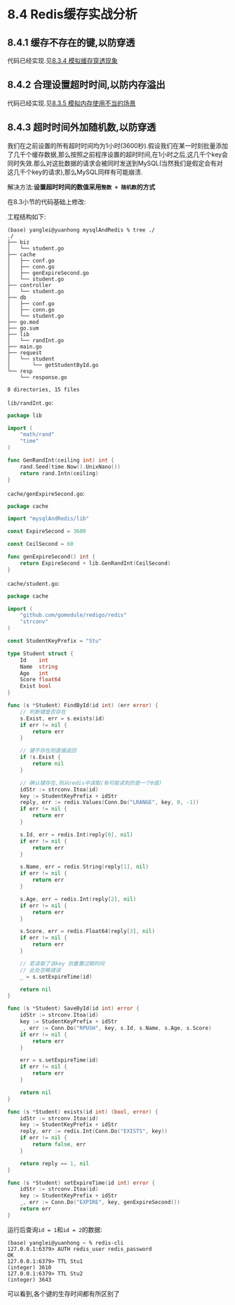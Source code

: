 # 8.4 Redis缓存实战分析

## 8.4.1 缓存不存在的键,以防穿透

代码已经实现.见[8.3.4 模拟缓存穿透现象](https://github.com/rayallen20/StudyRedisBaseOnDocker/blob/master/note/%E7%AC%AC8%E7%AB%A0%20GO%E6%95%B4%E5%90%88MySQL%E4%B8%8ERedis/8.3%20Redis%E4%B8%8EMySQL%E7%9A%84%E6%95%B4%E5%90%88.md#834-%E6%A8%A1%E6%8B%9F%E7%BC%93%E5%AD%98%E7%A9%BF%E9%80%8F%E7%8E%B0%E8%B1%A1)

## 8.4.2 合理设置超时时间,以防内存溢出

代码已经实现.见[8.3.5 模拟内存使用不当的场景](https://github.com/rayallen20/StudyRedisBaseOnDocker/blob/master/note/%E7%AC%AC8%E7%AB%A0%20GO%E6%95%B4%E5%90%88MySQL%E4%B8%8ERedis/8.3%20Redis%E4%B8%8EMySQL%E7%9A%84%E6%95%B4%E5%90%88.md#835-%E6%A8%A1%E6%8B%9F%E5%86%85%E5%AD%98%E4%BD%BF%E7%94%A8%E4%B8%8D%E5%BD%93%E7%9A%84%E5%9C%BA%E6%99%AF)

## 8.4.3 超时时间外加随机数,以防穿透

我们在之前设置的所有超时时间均为1小时(3600秒).假设我们在某一时刻批量添加了几千个缓存数据,那么按照之前程序设置的超时时间,在1小时之后,这几千个key会同时失效.那么对这批数据的请求会被同时发送到MySQL(当然我们是假定会有对这几千个key的请求),那么MySQL同样有可能崩溃.

解决方法:**设置超时时间的数值采用`整数 + 随机数`的方式**

在8.3小节的代码基础上修改:

工程结构如下:

```
(base) yanglei@yuanhong mysqlAndRedis % tree ./
./
├── biz
│   └── student.go
├── cache
│   ├── conf.go
│   ├── conn.go
│   ├── genExpireSecond.go
│   └── student.go
├── controller
│   └── student.go
├── db
│   ├── conf.go
│   ├── conn.go
│   └── student.go
├── go.mod
├── go.sum
├── lib
│   └── randInt.go
├── main.go
├── request
│   └── student
│       └── getStudentById.go
└── resp
    └── response.go

8 directories, 15 files
```

`lib/randInt.go`:

```go
package lib

import (
	"math/rand"
	"time"
)

func GenRandInt(ceiling int) int {
	rand.Seed(time.Now().UnixNano())
	return rand.Intn(ceiling)
}
```

`cache/genExpireSecond.go`:

```go
package cache

import "mysqlAndRedis/lib"

const ExpireSecond = 3600

const CeilSecond = 60

func genExpireSecond() int {
	return ExpireSecond + lib.GenRandInt(CeilSecond)
}
```

`cache/student.go`:

```go
package cache

import (
	"github.com/gomodule/redigo/redis"
	"strconv"
)

const StudentKeyPrefix = "Stu"

type Student struct {
	Id    int
	Name  string
	Age   int
	Score float64
	Exist bool
}

func (s *Student) FindById(id int) (err error) {
	// 判断键是否存在
	s.Exist, err = s.exists(id)
	if err != nil {
		return err
	}

	// 键不存在则直接返回
	if !s.Exist {
		return nil
	}

	// 确认键存在,则从redis中读取(有可能读到的是一个0值)
	idStr := strconv.Itoa(id)
	key := StudentKeyPrefix + idStr
	reply, err := redis.Values(Conn.Do("LRANGE", key, 0, -1))
	if err != nil {
		return err
	}

	s.Id, err = redis.Int(reply[0], nil)
	if err != nil {
		return err
	}

	s.Name, err = redis.String(reply[1], nil)
	if err != nil {
		return err
	}

	s.Age, err = redis.Int(reply[2], nil)
	if err != nil {
		return err
	}

	s.Score, err = redis.Float64(reply[3], nil)
	if err != nil {
		return err
	}

	// 若读取了该key 则重置过期时间
	// 此处忽略错误
	_ = s.setExpireTime(id)

	return nil
}

func (s *Student) SaveById(id int) error {
	idStr := strconv.Itoa(id)
	key := StudentKeyPrefix + idStr
	_, err := Conn.Do("RPUSH", key, s.Id, s.Name, s.Age, s.Score)
	if err != nil {
		return err
	}

	err = s.setExpireTime(id)
	if err != nil {
		return err
	}

	return nil
}

func (s *Student) exists(id int) (bool, error) {
	idStr := strconv.Itoa(id)
	key := StudentKeyPrefix + idStr
	reply, err := redis.Int(Conn.Do("EXISTS", key))
	if err != nil {
		return false, err
	}

	return reply == 1, nil
}

func (s *Student) setExpireTime(id int) error {
	idStr := strconv.Itoa(id)
	key := StudentKeyPrefix + idStr
	_, err := Conn.Do("EXPIRE", key, genExpireSecond())
	return err
}
```

运行后查询`id = 1`和`id = 2`的数据:

```
(base) yanglei@yuanhong ~ % redis-cli
127.0.0.1:6379> AUTH redis_user redis_password
OK
127.0.0.1:6379> TTL Stu1
(integer) 3610
127.0.0.1:6379> TTL Stu2
(integer) 3643
```

可以看到,各个键的生存时间都有所区别了